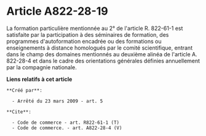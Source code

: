 # Article A822-28-19

La formation particulière mentionnée au 2° de l'article R. 822-61-1 est satisfaite par la participation à des séminaires de
formation, des programmes d'autoformation encadrée ou des formations ou enseignements à distance homologués par le comité
scientifique, entrant dans le champ des domaines mentionnés au deuxième alinéa de l'article A. 822-28-4 et dans le cadre des
orientations générales définies annuellement par la compagnie nationale.

**Liens relatifs à cet article**

	**Créé par**:

	  - Arrêté du 23 mars 2009 - art. 5

	**Cite**:

	  - Code de commerce - art. R822-61-1 (T)
	  - Code de commerce. - art. A822-28-4 (V)
